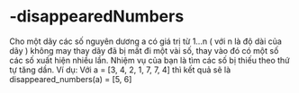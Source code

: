 # -disappearedNumbers
Cho một dãy các số nguyên dương a có giá trị từ 1...n ( với n là độ dài của dãy ) không may thay dãy đã bị mất đi một vài số, thay vào đó có một số các số xuất hiện nhiều lần. Nhiệm vụ của bạn là tìm các số bị thiếu theo thứ tự tăng dần.  Ví dụ:  Với a = [3, 4, 2, 1, 7, 7, 4] thì kết quả sẽ là disappeared_numbers(a) = [5, 6]
